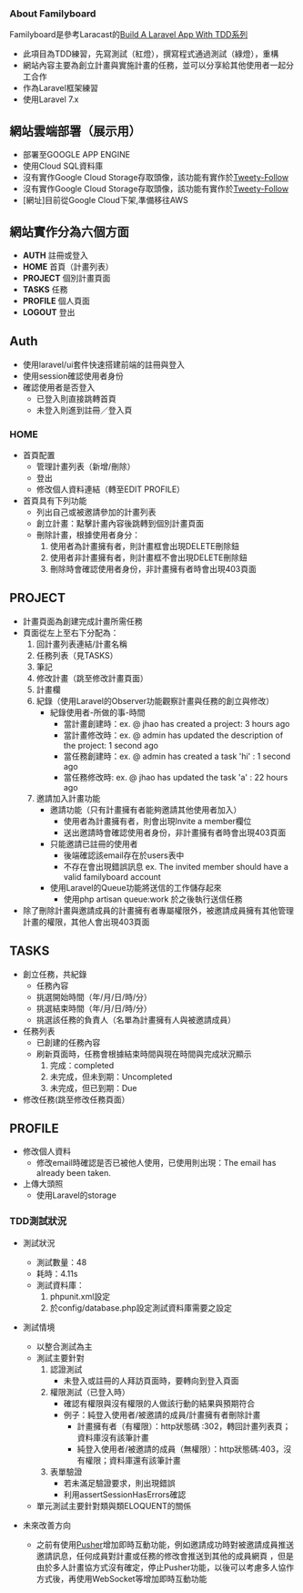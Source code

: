 ### About Familyboard

 Familyboard是參考Laracast的[Build A Laravel App With TDD系列](https://laracasts.com/series/build-a-laravel-app-with-tdd/episodes/1) 
- 此項目為TDD練習，先寫測試（紅燈），撰寫程式通過測試（綠燈），重構
- 網站內容主要為創立計畫與實施計畫的任務，並可以分享給其他使用者一起分工合作
- 作為Laravel框架練習
- 使用Laravel 7.x

## 網站雲端部署（展示用）
- 部署至GOOGLE APP ENGINE 
- 使用Cloud SQL資料庫
- 沒有實作Google Cloud Storage存取頭像，該功能有實作於[Tweety-Follow](https://github.com/yayajojo/Tweet-Follow)
- 沒有實作Google Cloud Storage存取頭像，該功能有實作於[Tweety-Follow](https://github.com/yayajojo/Tweet-Follow)
- [網址]目前從Google Cloud下架,準備移往AWS

## 網站實作分為六個方面

- **AUTH** 註冊或登入
- **HOME** 首頁（計畫列表）
- **PROJECT** 個別計畫頁面
- **TASKS** 任務
- **PROFILE** 個人頁面
- **LOGOUT** 登出

## Auth
- 使用laravel/ui套件快速搭建前端的註冊與登入
- 使用session確認使用者身份
- 確認使用者是否登入
   * 已登入則直接跳轉首頁
   * 未登入則進到註冊／登入頁

### HOME
- 首頁配置
  * 管理計畫列表（新增/刪除）
  * 登出
  * 修改個人資料連結（轉至EDIT PROFILE）
- 首頁具有下列功能
  * 列出自己或被邀請參加的計畫列表
  * 創立計畫：點擊計畫內容後跳轉到個別計畫頁面
  * 刪除計畫，根據使用者身分：
    1. 使用者為計畫擁有者，則計畫框會出現DELETE刪除鈕
    2. 使用者非計畫擁有者，則計畫框不會出現DELETE刪除鈕
    3. 刪除時會確認使用者身份，非計畫擁有者時會出現403頁面
  
## PROJECT
- 計畫頁面為創建完成計畫所需任務
- 頁面從左上至右下分配為：
    1. 回計畫列表連結/計畫名稱
    2. 任務列表（見TASKS）
    3. 筆記
    4. 修改計畫（跳至修改計畫頁面）
    5. 計畫欄
    6. 紀錄（使用Laravel的Observer功能觀察計畫與任務的創立與修改）
        - 紀錄使用者-所做的事-時間
            * 當計畫創建時：ex. @ jhao has created a project: 3 hours ago
            * 當計畫修改時：ex. @ admin has updated the description of the project: 1 second ago
            * 當任務創建時：ex. @ admin has created a task 'hi' : 1 second ago
            * 當任務修改時: ex. @ jhao has updated the task 'a' : 22 hours ago
    7. 邀請加入計畫功能
        - 邀請功能（只有計畫擁有者能夠邀請其他使用者加入）
            * 使用者為計畫擁有者，則會出現Invite a member欄位
            * 送出邀請時會確認使用者身份，非計畫擁有者時會出現403頁面
        - 只能邀請已註冊的使用者
            * 後端確認該email存在於users表中
            * 不存在會出現錯誤訊息 ex. The invited member should have a valid familyboard account
        - 使用Laravel的Queue功能將送信的工作儲存起來
            * 使用php artisan queue:work 於之後執行送信任務
- 除了刪除計畫與邀請成員的計畫擁有者專屬權限外，被邀請成員擁有其他管理計畫的權限，其他人會出現403頁面
        
## TASKS
- 創立任務，共紀錄
  * 任務內容
  * 挑選開始時間（年/月/日/時/分）
  * 挑選結束時間（年/月/日/時/分）
  * 挑選該任務的負責人（名單為計畫擁有人與被邀請成員）
- 任務列表
  * 已創建的任務內容
  * 刷新頁面時，任務會根據結束時間與現在時間與完成狀況顯示
    1. 完成：completed
    2. 未完成，但未到期：Uncompleted
    3. 未完成，但已到期：Due
- 修改任務(跳至修改任務頁面）

## PROFILE
- 修改個人資料
  * 修改email時確認是否已被他人使用，已使用則出現：The email has already been taken.
- 上傳大頭照
  * 使用Laravel的storage

### TDD測試狀況
- 測試狀況
  * 測試數量：48
  * 耗時：4.11s
  * 測試資料庫：
    1. phpunit.xml設定<server name="DB_CONNECTION" value="mysql_testing"/> 
    2. 於config/database.php設定測試資料庫需要之設定
    
- 測試情境
  * 以整合測試為主
  * 測試主要針對
    1. 認證測試
       - 未登入或註冊的人拜訪頁面時，要轉向到登入頁面
    2. 權限測試（已登入時）
       -  確認有權限與沒有權限的人做該行動的結果與預期符合
       -  例子：純登入使用者/被邀請的成員/計畫擁有者刪除計畫
          *  計畫擁有者（有權限）：http狀態碼 :302，轉回計畫列表頁；資料庫沒有該筆計畫
          *  純登入使用者/被邀請的成員（無權限）：http狀態碼:403，沒有權限；資料庫還有該筆計畫
    3. 表單驗證
       - 若未滿足驗證要求，則出現錯誤
       - 利用assertSessionHasErrors確認
   * 單元測試主要針對類與類ELOQUENT的關係
       
- 未來改善方向
   * 之前有使用[Pusher](https://pusher.com/)增加即時互動功能，例如邀請成功時對被邀請成員推送邀請訊息，任何成員對計畫或任務的修改會推送到其他的成員網頁
   ，但是由於多人計畫協方式沒有確定，停止Pusher功能，以後可以考慮多人協作方式後，再使用WebSocket等增加即時互動功能




